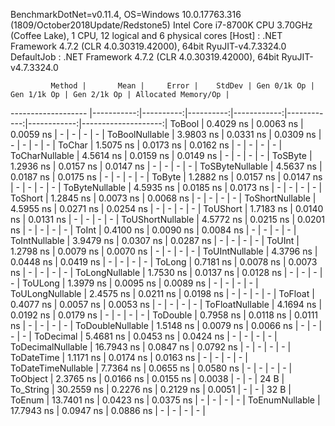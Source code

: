 
BenchmarkDotNet=v0.11.4, OS=Windows 10.0.17763.316 (1809/October2018Update/Redstone5)
Intel Core i7-8700K CPU 3.70GHz (Coffee Lake), 1 CPU, 12 logical and 6 physical cores
  [Host]     : .NET Framework 4.7.2 (CLR 4.0.30319.42000), 64bit RyuJIT-v4.7.3324.0
  DefaultJob : .NET Framework 4.7.2 (CLR 4.0.30319.42000), 64bit RyuJIT-v4.7.3324.0


             Method |       Mean |     Error |    StdDev | Gen 0/1k Op | Gen 1/1k Op | Gen 2/1k Op | Allocated Memory/Op |
------------------- |-----------:|----------:|----------:|------------:|------------:|------------:|--------------------:|
             ToBool |  0.4029 ns | 0.0063 ns | 0.0059 ns |           - |           - |           - |                   - |
     ToBoolNullable |  3.9803 ns | 0.0331 ns | 0.0309 ns |           - |           - |           - |                   - |
             ToChar |  1.5075 ns | 0.0173 ns | 0.0162 ns |           - |           - |           - |                   - |
     ToCharNullable |  4.5614 ns | 0.0159 ns | 0.0149 ns |           - |           - |           - |                   - |
            ToSByte |  1.2936 ns | 0.0157 ns | 0.0147 ns |           - |           - |           - |                   - |
    ToSByteNullable |  4.5637 ns | 0.0187 ns | 0.0175 ns |           - |           - |           - |                   - |
             ToByte |  1.2882 ns | 0.0157 ns | 0.0147 ns |           - |           - |           - |                   - |
     ToByteNullable |  4.5935 ns | 0.0185 ns | 0.0173 ns |           - |           - |           - |                   - |
            ToShort |  1.2845 ns | 0.0073 ns | 0.0068 ns |           - |           - |           - |                   - |
    ToShortNullable |  4.5955 ns | 0.0271 ns | 0.0254 ns |           - |           - |           - |                   - |
           ToUShort |  1.7183 ns | 0.0140 ns | 0.0131 ns |           - |           - |           - |                   - |
   ToUShortNullable |  4.5772 ns | 0.0215 ns | 0.0201 ns |           - |           - |           - |                   - |
              ToInt |  0.4100 ns | 0.0090 ns | 0.0084 ns |           - |           - |           - |                   - |
      ToIntNullable |  3.9479 ns | 0.0307 ns | 0.0287 ns |           - |           - |           - |                   - |
             ToUInt |  1.2798 ns | 0.0079 ns | 0.0070 ns |           - |           - |           - |                   - |
     ToUIntNullable |  4.3796 ns | 0.0448 ns | 0.0419 ns |           - |           - |           - |                   - |
             ToLong |  0.7181 ns | 0.0078 ns | 0.0073 ns |           - |           - |           - |                   - |
     ToLongNullable |  1.7530 ns | 0.0137 ns | 0.0128 ns |           - |           - |           - |                   - |
            ToULong |  1.3979 ns | 0.0095 ns | 0.0089 ns |           - |           - |           - |                   - |
    ToULongNullable |  2.4575 ns | 0.0211 ns | 0.0198 ns |           - |           - |           - |                   - |
            ToFloat |  0.4077 ns | 0.0057 ns | 0.0053 ns |           - |           - |           - |                   - |
    ToFloatNullable |  4.1694 ns | 0.0192 ns | 0.0179 ns |           - |           - |           - |                   - |
           ToDouble |  0.7958 ns | 0.0118 ns | 0.0111 ns |           - |           - |           - |                   - |
   ToDoubleNullable |  1.5148 ns | 0.0079 ns | 0.0066 ns |           - |           - |           - |                   - |
          ToDecimal |  5.4681 ns | 0.0453 ns | 0.0424 ns |           - |           - |           - |                   - |
  ToDecimalNullable | 16.7943 ns | 0.0847 ns | 0.0792 ns |           - |           - |           - |                   - |
         ToDateTime |  1.1171 ns | 0.0174 ns | 0.0163 ns |           - |           - |           - |                   - |
 ToDateTimeNullable |  7.7364 ns | 0.0655 ns | 0.0580 ns |           - |           - |           - |                   - |
           ToObject |  2.3765 ns | 0.0166 ns | 0.0155 ns |      0.0038 |           - |           - |                24 B |
          To_String | 30.2559 ns | 0.2276 ns | 0.2129 ns |      0.0051 |           - |           - |                32 B |
             ToEnum | 13.7401 ns | 0.0423 ns | 0.0375 ns |           - |           - |           - |                   - |
     ToEnumNullable | 17.7943 ns | 0.0947 ns | 0.0886 ns |           - |           - |           - |                   - |
